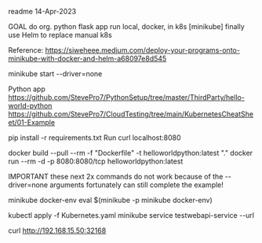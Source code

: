 readme
14-Apr-2023

GOAL
do org. python flask app
run local, docker, in k8s [minikube]
finally use Helm to replace manual k8s

Reference:
https://siweheee.medium.com/deploy-your-programs-onto-minikube-with-docker-and-helm-a68097e8d545

minikube start --driver=none


Python app
https://github.com/StevePro7/PythonSetup/tree/master/ThirdParty/hello-world-python
https://github.com/StevePro7/CloudTesting/tree/main/KubernetesCheatSheet/01-Example


pip install -r requirements.txt
Run
curl localhost:8080

docker build --pull --rm -f "Dockerfile" -t helloworldpython:latest "."
docker run --rm -d -p 8080:8080/tcp helloworldpython:latest 


IMPORTANT
these next 2x commands do not work because of the  --driver=none arguments
fortunately can still complete the example! 

minikube docker-env
eval $(minikube -p minikube docker-env)

kubectl apply -f Kubernetes.yaml
minikube service testwebapi-service --url

curl http://192.168.15.50:32168
